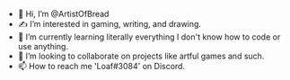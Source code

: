 - 👋 Hi, I’m @ArtistOfBread
- ✍️ I’m interested in gaming, writing, and drawing.
- 🌱 I’m currently learning literally everything I don't know how to code or use anything.
- 💞️ I’m looking to collaborate on projects like artful games and such.
- 📫 How to reach me 'Loaf#3084' on Discord.
